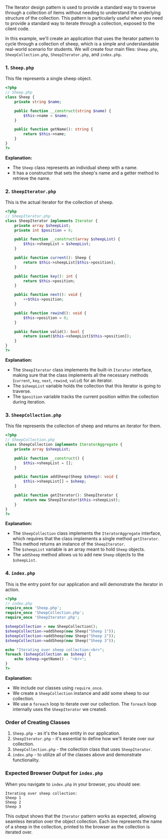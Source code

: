 The Iterator design pattern is used to provide a standard way to traverse through a collection of items without needing to understand the underlying structure of the collection. This pattern is particularly useful when you need to provide a standard way to iterate through a collection, exposed to the client code.

In this example, we'll create an application that uses the Iterator pattern to cycle through a collection of sheep, which is a simple and understandable real-world scenario for students. We will create four main files: `Sheep.php`, `SheepCollection.php`, `SheepIterator.php`, and `index.php`.

### 1. `Sheep.php`
This file represents a single sheep object.

```php
<?php
// Sheep.php
class Sheep {
    private string $name;

    public function __construct(string $name) {
        $this->name = $name;
    }

    public function getName(): string {
        return $this->name;
    }
}
?>
```

**Explanation:**
- The `Sheep` class represents an individual sheep with a name.
- It has a constructor that sets the sheep's name and a getter method to retrieve the name.

### 2. `SheepIterator.php`
This is the actual iterator for the collection of sheep.

```php
<?php
// SheepIterator.php
class SheepIterator implements Iterator {
    private array $sheepList;
    private int $position = 0;

    public function __construct(array $sheepList) {
        $this->sheepList = $sheepList;
    }

    public function current(): Sheep {
        return $this->sheepList[$this->position];
    }

    public function key(): int {
        return $this->position;
    }

    public function next(): void {
        ++$this->position;
    }

    public function rewind(): void {
        $this->position = 0;
    }

    public function valid(): bool {
        return isset($this->sheepList[$this->position]);
    }
}
?>
```

**Explanation:**
- The `SheepIterator` class implements the built-in `Iterator` interface, making sure that the class implements all the necessary methods (`current`, `key`, `next`, `rewind`, `valid`) for an iterator.
- The `$sheepList` variable holds the collection that this iterator is going to traverse.
- The `$position` variable tracks the current position within the collection during iteration.

### 3. `SheepCollection.php`
This file represents the collection of sheep and returns an iterator for them.

```php
<?php
// SheepCollection.php
class SheepCollection implements IteratorAggregate {
    private array $sheepList;

    public function __construct() {
        $this->sheepList = [];
    }

    public function addSheep(Sheep $sheep): void {
        $this->sheepList[] = $sheep;
    }

    public function getIterator(): SheepIterator {
        return new SheepIterator($this->sheepList);
    }
}
?>
```

**Explanation:**
- The `SheepCollection` class implements the `IteratorAggregate` interface, which requires that the class implements a single method `getIterator`. This method returns an instance of the `SheepIterator`.
- The `$sheepList` variable is an array meant to hold `Sheep` objects.
- The `addSheep` method allows us to add new `Sheep` objects to the `$sheepList`.

### 4. `index.php`
This is the entry point for our application and will demonstrate the iterator in action.

```php
<?php
// index.php
require_once 'Sheep.php';
require_once 'SheepCollection.php';
require_once 'SheepIterator.php';

$sheepCollection = new SheepCollection();
$sheepCollection->addSheep(new Sheep("Sheep 1"));
$sheepCollection->addSheep(new Sheep("Sheep 2"));
$sheepCollection->addSheep(new Sheep("Sheep 3"));

echo "Iterating over sheep collection:<br>";
foreach ($sheepCollection as $sheep) {
    echo $sheep->getName() . "<br>";
}
?>
```

**Explanation:**
- We include our classes using `require_once`.
- We create a `SheepCollection` instance and add some sheep to our collection.
- We use a `foreach` loop to iterate over our collection. The `foreach` loop internally uses the `SheepIterator` we created.

### Order of Creating Classes
1. `Sheep.php` - as it's the base entity in our application.
2. `SheepIterator.php` - it's essential to define how we'll iterate over our collection.
3. `SheepCollection.php` - the collection class that uses `SheepIterator`.
4. `index.php` - to utilize all of the classes above and demonstrate functionality.

### Expected Browser Output for `index.php`
When you navigate to `index.php` in your browser, you should see:

```
Iterating over sheep collection:
Sheep 1
Sheep 2
Sheep 3
```

This output shows that the `Iterator` pattern works as expected, allowing seamless iteration over the object collection. Each line represents the name of a sheep in the collection, printed to the browser as the collection is iterated over.
